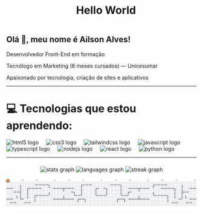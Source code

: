 
<!--título-->
<div id="user-content-toc">
  <ul align="center">
    <summary><h1 style="display: inline-block">Hello World</h1></summary>
</div>

<!-- Apresentação -->

 Olá 👋, meu nome é Ailson Alves!
 --
Desenvolvedor Front-End em formação  

Tecnólogo em Marketing (6 meses cursados) — Unicesumar

Apaixonado por tecnologia, criação de sites e aplicativos  

---

# 💻 Tecnologias que estou aprendendo:
<div align="left">
  <img src="https://cdn.jsdelivr.net/gh/devicons/devicon/icons/html5/html5-original.svg" height="40" alt="html5 logo"  />
  <img width="12" />
  <img src="https://cdn.jsdelivr.net/gh/devicons/devicon/icons/css3/css3-original.svg" height="40" alt="css3 logo"  />
  <img width="12" />
  <img src="https://cdn.jsdelivr.net/gh/devicons/devicon/icons/tailwindcss/tailwindcss-original-wordmark.svg" height="40" alt="tailwindcss logo"  />
  <img width="12" />
  <img src="https://cdn.jsdelivr.net/gh/devicons/devicon/icons/javascript/javascript-original.svg" height="40" alt="javascript logo"  />
  <img width="12" />
  <img src="https://cdn.jsdelivr.net/gh/devicons/devicon/icons/typescript/typescript-original.svg" height="40" alt="typescript logo"  />
  <img width="12" />
  <img src="https://cdn.jsdelivr.net/gh/devicons/devicon/icons/nodejs/nodejs-original.svg" height="40" alt="nodejs logo"  />
  <img width="12" />
  <img src="https://cdn.jsdelivr.net/gh/devicons/devicon/icons/react/react-original.svg" height="40" alt="react logo"  />
  <img width="12" />
  <img src="https://cdn.jsdelivr.net/gh/devicons/devicon/icons/python/python-original.svg" height="40" alt="python logo"  />
</div>

-----


###

<div align="center">
  <img src="https://github-readme-stats.vercel.app/api?username=Ailson-del&hide_title=true&hide_rank=false&show_icons=true&include_all_commits=true&count_private=true&disable_animations=true&theme=dark&locale=pt-br&hide_border=false&order=1" height="150" alt="stats graph"  />
  <img src="https://github-readme-stats.vercel.app/api/top-langs?username=Ailson-del&locale=pt-br&hide_title=true&layout=compact&card_width=320&langs_count=10&theme=dark&hide_border=true&order=2" height="150" alt="languages graph"  />
  <img src="https://streak-stats.demolab.com?user=Ailson-del&locale=en&mode=daily&theme=dark&hide_border=false&border_radius=5&order=3" height="150" alt="streak graph"  />
</div>


<br clear="both">

<picture>
  <source media="(prefers-color-scheme: dark)" srcset="https://raw.githubusercontent.com/Ailson-del/Ailson-del/output/pacman-contribution-graph-dark.svg">
  <source media="(prefers-color-scheme: light)" srcset="https://raw.githubusercontent.com/Ailson-del/Ailson-del/output/pacman-contribution-graph.svg">
  <img alt="pacman contribution graph" src="https://raw.githubusercontent.com/Ailson-del/Ailson-del/output/pacman-contribution-graph.svg">
</picture>

###
